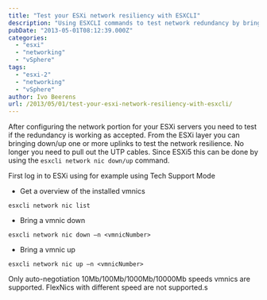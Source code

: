 ```yaml
---
title: "Test your ESXi network resiliency with ESXCLI"
description: "Using ESXCLI commands to test network redundancy by bringing NICs up/down in ESXi."
pubDate: "2013-05-01T08:12:39.000Z"
categories: 
  - "esxi"
  - "networking"
  - "vSphere"
tags: 
  - "esxi-2"
  - "networking"
  - "vSphere"
author: Ivo Beerens
url: /2013/05/01/test-your-esxi-network-resiliency-with-esxcli/
---
```


After configuring the network portion for your ESXi servers you need to test if the redundancy is working as accepted. From the ESXi layer you can bringing down/up one or more uplinks to test the network resilience. No longer you need to pull out the UTP cables. Since ESXi5 this can be done by using the `esxcli network nic down/up` command.

First log in to ESXi using for example using Tech Support Mode
- Get a overview of the installed vmnics

`esxcli network nic list`

- Bring a vmnic down

`esxcli network nic down –n <vmnicNumber>`

- Bring a vmnic up

`esxcli network nic up –n <vmnicNumber>`

Only auto-negotiation 10Mb/100Mb/1000Mb/10000Mb speeds vmnics are supported. FlexNics with different speed are not supported.s